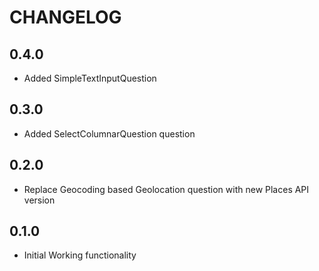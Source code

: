# CHANGELOG

## 0.4.0

- Added SimpleTextInputQuestion

## 0.3.0

- Added SelectColumnarQuestion question

## 0.2.0

- Replace Geocoding based Geolocation question with new Places API version

## 0.1.0

- Initial Working functionality
